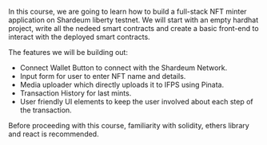 In this course, we are going to learn how to build a full-stack NFT minter application on Shardeum liberty testnet. We will start with an empty hardhat project, write all the nedeed smart contracts and create a basic front-end to interact with the deployed smart contracts.

The features we will be building out:
- Connect Wallet Button to connect with the Shardeum Network.
- Input form for user to enter NFT name and details.
- Media uploader which directly uploads it to IFPS using Pinata.
- Transaction History for last mints.
- User friendly UI elements to keep the user involved about each step of the transaction.

Before proceeding with this course, familiarity with solidity, ethers library and react is recommended.
